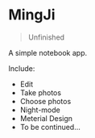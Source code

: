 # MingJi
>Unfinished

A simple notebook app.

Include:
* Edit
* Take photos
* Choose photos
* Night-mode
* Meterial Design
* To be continued...
